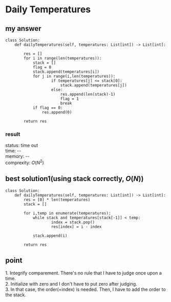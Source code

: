 # Daily Temperatures

## my answer
~~~
class Solution:
    def dailyTemperatures(self, temperatures: List[int]) -> List[int]:
        
        res = []
        for i in range(len(temperatures)):
            stack = []
            flag = 0
            stack.append(temperatures[i])
            for j in range(i,len(temperatures)):
                    if temperatures[j] <= stack[0]:
                        stack.append(temperatures[j])
                    else:
                        res.append(len(stack)-1)
                        flag = 1
                        break
            if flag == 0:
                res.append(0)

        return res
~~~

### result
status: time out <br>
time: -- <br>
memory: -- <br>
comprexity: $`O(N^2)`$ <br>

## best solution1(using stack correctly, $` O(N) `$)
~~~
class Solution:
    def dailyTemperatures(self, temperatures: List[int]) -> List[int]:
        res = [0] * len(temperatures)
        stack = []

        for i,temp in enumerate(temperatures):
            while stack and temperatures[stack[-1]] < temp:
                    index = stack.pop()
                    res[index] = i - index

            stack.append(i)

        return res
~~~

## point
1\. Integrify comparement. There's no rule that I have to judge once upon a time.<br>
2\. Initialize with zero and I don't have to put zero after judging.<br>
3\. In that case, the order(=index) is needed. Then, I have to add the order to the stack.
